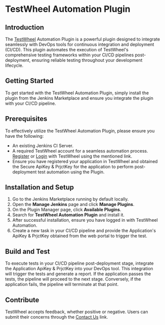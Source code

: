 # TestWheel Automation Plugin

## Introduction

The [TestWheel](https://www.testwheel.com/) Automation Plugin is a powerful plugin designed to integrate seamlessly with DevOps tools for continuous integration and deployment (CI/CD). This plugin automates the execution of TestWheel's comprehensive testing frameworks within your CI/CD pipelines post-deployment, ensuring reliable testing throughout your development lifecycle.

## Getting Started

To get started with the TestWheel Automation Plugin, simply install the plugin from the Jenkins Marketplace and ensure you integrate the plugin with your CI/CD pipeline.

## Prerequisites

To effectively utilize the TestWheel Automation Plugin, please ensure you have the following:

- An existing Jenkins CI Server.
- A required TestWheel account for a seamless automation process. [Register](https://app.testwheel.com/registration) or [Login](https://app.testwheel.com/login) with TestWheel using the mentioned link.
- Ensure you have registered your application in TestWheel and obtained the Secure ApiKey & PrjctKey for the application to perform post-deployment test automation using the Plugin.

## Installation and Setup

1. Go to the Jenkins Marketplace running by default locally.
2. Open the **Manage Jenkins** page and click **Manage Plugins**.
3. On the Plugin Manager page, click **Available Plugins**.
4. Search for **TestWheel Automation Plugin** and install it.
5. After successful installation, ensure you have logged in with TestWheel Automation.
6. Create a new task in your CI/CD pipeline and provide the Application's ApiKey & PrjctKey obtained from the web portal to trigger the test.

## Build and Test

To execute tests in your CI/CD pipeline post-deployment stage, integrate the Application ApiKey & PrjctKey into your DevOps tool. This integration will trigger the tests and generate a report. If the application passes the tests, the pipeline will proceed to the next stage. Conversely, if the application fails, the pipeline will terminate at that point.

## Contribute

TestWheel accepts feedback, whether positive or negative. Users can submit their concerns through the [Contact Us](https://app.testwheel.com/contact-us) link.
